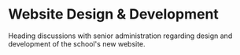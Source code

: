 # Website Design & Development

Heading discussions with senior administration regarding design and development of the school's new website.